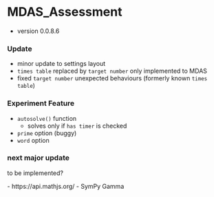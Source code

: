 # MDAS_Assessment

- version 0.0.8.6

### Update

- minor update to settings layout
- `times table` replaced by `target number` only implemented to MDAS
- fixed `target number` unexpected behaviours (formerly known `times table`) 

### Experiment Feature
- `autosolve()` function
    -  solves only if `has timer` is checked
- `prime` option (buggy)
- `word` option

### next major update
<p> to be implemented? </p>
- https://api.mathjs.org/
- SymPy Gamma